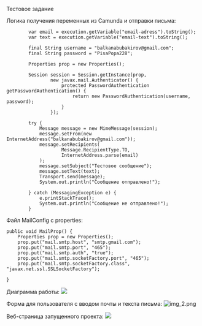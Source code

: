 Тестовое задание

Логика получения переменных из Camunda и отправки письма:

            var email = execution.getVariable("email-adress").toString();
            var text = execution.getVariable("email-text").toString();

            final String username = "balkanabubakirov@gmail.com";
            final String password = "PisaPopa228";

            Properties prop = new Properties();

            Session session = Session.getInstance(prop,
                    new javax.mail.Authenticator() {
                        protected PasswordAuthentication getPasswordAuthentication() {
                            return new PasswordAuthentication(username, password);
                        }
                    });

            try {
                Message message = new MimeMessage(session);
                message.setFrom(new InternetAddress("balkanabubakirov@gmail.com"));
                message.setRecipients(
                        Message.RecipientType.TO,
                        InternetAddress.parse(email)
                );
                message.setSubject("Тестовое сообщение");
                message.setText(text);
                Transport.send(message);
                System.out.println("Сообщение отправлено!");

            } catch (MessagingException e) {
                e.printStackTrace();
                System.out.println("Сообщение не отправлено!");
            }

Файл MailConfig с properties:

    public void MailProp() {
        Properties prop = new Properties();
        prop.put("mail.smtp.host", "smtp.gmail.com");
        prop.put("mail.smtp.port", "465");
        prop.put("mail.smtp.auth", "true");
        prop.put("mail.smtp.socketFactory.port", "465");
        prop.put("mail.smtp.socketFactory.class", "javax.net.ssl.SSLSocketFactory");

    }

Диаграмма работы:
![](img_1.png)

Форма для пользователя с вводом почты и текста письма:
![img_2.png](img_2.png)

Веб-страница запущенного проекта:
![](img.png)